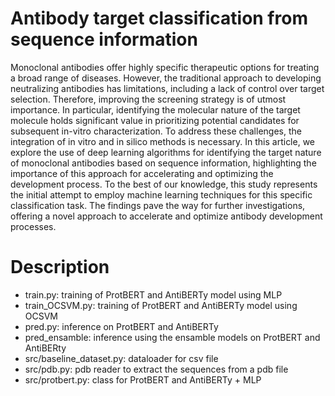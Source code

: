# Antibody target classification from sequence information

Monoclonal antibodies offer highly specific therapeutic options for treating a broad range of diseases. However, the traditional approach to developing neutralizing antibodies has limitations, including a lack of control over target selection. Therefore, improving the screening strategy is of utmost importance. In particular, identifying the molecular nature of the target molecule holds significant value in prioritizing potential candidates for subsequent in-vitro characterization. To address these challenges, the integration of in vitro and in silico methods is necessary. 
In this article, we explore the use of deep learning algorithms for identifying the target nature of monoclonal antibodies based on sequence information, highlighting the importance of this approach for accelerating and optimizing the development process. To the best of our knowledge, this study represents the initial attempt to employ machine learning techniques for this specific classification task. The findings pave the way for further investigations, offering a novel approach to accelerate and optimize antibody development processes.

# Description
* train.py: training of ProtBERT and AntiBERTy model using MLP
* train_OCSVM.py: training of ProtBERT and AntiBERTy model using OCSVM
* pred.py: inference on ProtBERT and AntiBERTy
* pred_ensamble: inference using the ensamble models on ProtBERT and AntiBERty
* src/baseline_dataset.py: dataloader for csv file
* src/pdb.py: pdb reader to extract the sequences from a pdb file
* src/protbert.py: class for ProtBERT and AntiBERTy + MLP
